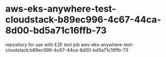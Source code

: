 # aws-eks-anywhere-test-cloudstack-b89ec996-4c67-44ca-8d00-bd5a71c16ffb-73
repository for use with E2E test job aws-eks-anywhere-test-cloudstack:b89ec996-4c67-44ca-8d00-bd5a71c16ffb-73
